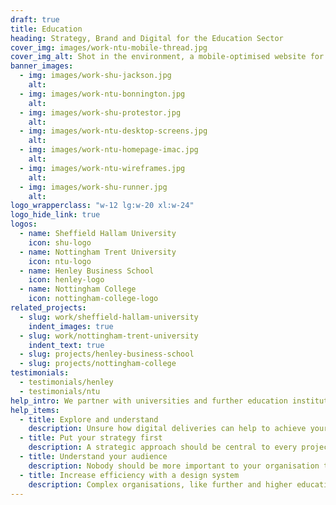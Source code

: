 ```yaml
---
draft: true
title: Education
heading: Strategy, Brand and Digital for the Education Sector
cover_img: images/work-ntu-mobile-thread.jpg
cover_img_alt: Shot in the environment, a mobile-optimised website for The Rivers Trust website
banner_images:
  - img: images/work-shu-jackson.jpg
    alt: 
  - img: images/work-ntu-bonnington.jpg
    alt: 
  - img: images/work-shu-protestor.jpg
    alt: 
  - img: images/work-ntu-desktop-screens.jpg
    alt: 
  - img: images/work-ntu-homepage-imac.jpg
    alt: 
  - img: images/work-ntu-wireframes.jpg
    alt: 
  - img: images/work-shu-runner.jpg
    alt: 
logo_wrapperclass: "w-12 lg:w-20 xl:w-24"
logo_hide_link: true
logos:
  - name: Sheffield Hallam University
    icon: shu-logo
  - name: Nottingham Trent University
    icon: ntu-logo
  - name: Henley Business School
    icon: henley-logo
  - name: Nottingham College
    icon: nottingham-college-logo
related_projects:
  - slug: work/sheffield-hallam-university
    indent_images: true
  - slug: work/nottingham-trent-university
    indent_text: true
  - slug: projects/henley-business-school
  - slug: projects/nottingham-college
testimonials:
  - testimonials/henley
  - testimonials/ntu
help_intro: We partner with universities and further education institutions, helping them to communicate their diverse offering to all of their audiences through digital strategies and online activities.
help_items:
  - title: Explore and understand
    description: Unsure how digital deliveries can help to achieve your objectives? What your audiences want to see online? Or what it might cost to deliver these? A discovery phase project will allow you to explore your options, gather insight and obtain clarity before moving forward.
  - title: Put your strategy first
    description: A strategic approach should be central to every project because, if your project is not meeting organisational goals, it is not worth doing. Taking time to understand your objectives, audiences and opportunities will help to plan and deliver a highly effective end product.
  - title: Understand your audience
    description: Nobody should be more important to your organisation than your audience. Our process endeavours to align the goals of your audience members with the objectives of your organisation.
  - title: Increase efficiency with a design system
    description: Complex organisations, like further and higher education providers, can benefit hugely from the introduction of a design system to manage how the look and behave online.
---
```

